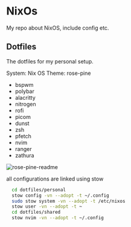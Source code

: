 # NixOs
My repo about NixOS, include config etc.
## Dotfiles

The dotfiles for my personal setup.

System: Nix OS 
Theme: rose-pine

- bspwm
- polybar
- alacritty
- nitrogen
- rofi
- picom
- dunst
- zsh
- pfetch
- nvim
- ranger
- zathura


![rose-pine-readme](https://user-images.githubusercontent.com/8405459/214701411-b2728d3a-8144-41e8-8edc-b66f9a6ca7d7.png)

all configurations are linked using stow

```bash
  cd dotfiles/personal
  stow config -vn --adopt -t ~/.config
  sudo stow system -vn --adopt -t /etc/nixos
  stow user -vn --adopt -t ~
  cd dotfiles/shared
  stow nvim -vn --adopt -t ~/.config
```
